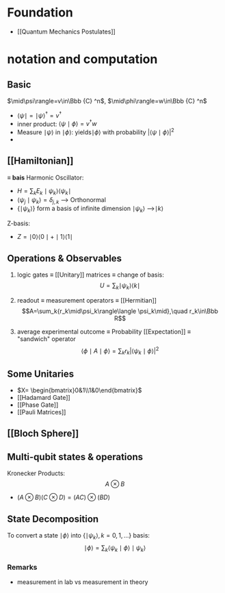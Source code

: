 # Foundation
-  [[Quantum Mechanics Postulates]]
# notation and computation
## Basic
$\mid\psi\rangle=v\in\Bbb {C} ^n$, $\mid\phi\rangle=w\in\Bbb {C} ^n$
- $\langle\psi\mid = \mid\psi\rangle^\dagger=v^\dagger$
- inner product: $\langle\psi\mid\phi\rangle=v^\dagger w$
- Measure $\mid\psi\rangle$ in $\mid\phi\rangle$: yields$\mid\phi\rangle$ with probability $\vert \langle\psi\mid\phi\rangle\vert^2$
- 
## [[Hamiltonian]]
$\equiv$ __bais__
Harmonic Oscillator: 
- $H=\sum_k{E_k\mid\psi_k\rangle\langle\psi_k\mid}$
- $\langle\psi_j\mid\psi_k\rangle=\delta_{j,k}$ --> Orthonormal
- $\{\mid\psi_k\rangle\}$ form a basis of infinite dimension $\mid\psi_k\rangle$ -->$\mid k\rangle$

Z-basis:
- $Z=\mid0\rangle\langle0\mid+\mid1\rangle\langle1\mid$

## Operations & Observables
1. logic gates $\equiv$ [[Unitary]] matrices $\equiv$ change of basis:
$$U=\sum_k{\mid\psi_k\rangle\langle k\mid}$$


2. readout $\equiv$ measurement operators $\equiv$ [[Hermitian]]
$$A=\sum_k{r_k\mid\psi_k\rangle\langle \psi_k\mid},\quad r_k\in\Bbb R$$

3. average experimental outcome $\equiv$ Probability [[Expectation]] $\equiv$ "sandwich" operator
$$\langle\phi\mid A\mid\phi\rangle=\sum _kr_k\vert\langle\psi_k\mid\phi\rangle\vert^2$$

## Some Unitaries
* $X= \begin{bmatrix}0&1\\1&0\end{bmatrix}$
* [[Hadamard Gate]]
* [[Phase Gate]] 
* [[Pauli Matrices]]

## [[Bloch Sphere]]


## Multi-qubit states & operations
Kronecker Products:
$$A\otimes B$$

- $(A\otimes B)(C\otimes D)=(AC)\otimes(BD)$

## State Decomposition
To convert a state $\mid\phi\rangle$ into $\{\mid\psi_k\rangle, k=0,1,...\}$ basis:
$$\mid\phi\rangle=\sum_k{\langle\psi_k\mid\phi\rangle\mid\psi_k\rangle}$$

 ### Remarks
 - measurement in lab vs measurement in theory